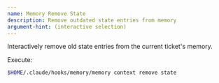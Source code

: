 ```yaml
---
name: Memory Remove State
description: Remove outdated state entries from memory
argument-hint: (interactive selection)
---
```


Interactively remove old state entries from the current ticket's memory.

Execute:
```bash
$HOME/.claude/hooks/memory/memory context remove state
```